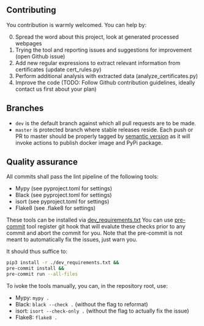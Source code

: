 ## Contributing

You contribution is warmly welcomed. You can help by:

 0. Spread the word about this project, look at generated processed webpages
 1. Trying the tool and reporting issues and suggestions for improvement (open Github issue)
 2. Add new regular expressions to extract relevant information from certificates (update cert_rules.py) 
 3. Perform additional analysis with extracted data (analyze_certificates.py)
 3. Improve the code (TODO: Follow Github contribution guidelines, ideally contact us first about your plan)

## Branches

- `dev` is the default branch against which all pull requests are to be made. 
- `master` is protected branch where stable releases reside. Each push or PR to master should be properly tagged by [semantic version](https://semver.org/) as it will invoke actions to publish docker image and PyPi package. 

## Quality assurance

All commits shall pass the lint pipeline of the following tools:

- Mypy (see pyproject.toml for settings)
- Black (see pyproject.toml for settings)
- isort (see pyproject.toml for settings)
- Flake8 (see .flake8 for settings)

These tools can be installed via [dev_requirements.txt](https://github.com/crocs-muni/sec-certs/blob/dev/dev_requirements.txt) You can use [pre-commit](https://pre-commit.com/) tool register git hook that will evalute these checks prior to any commit and abort the commit for you. Note that the pre-commit is not meant to automatically fix the issues, just warn you. 

It should thus suffice to:

```bash
pip3 install -r ./dev_requirements.txt &&
pre-commit install &&
pre-commit run --all-files
```

To ivoke the tools manually, you can, in the repository root, use:
- Mypy: `mypy .`
- Black: `black --check .` (without the flag to reformat)
- isort: `isort --check-only .` (without the flag to actually fix the issue)
- Flake8: `flake8 .`